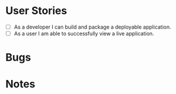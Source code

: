 # User Stories

- [ ] As a developer I can build and package a deployable application.
- [ ] As a user I am able to successfully view a live application.

# Bugs

# Notes